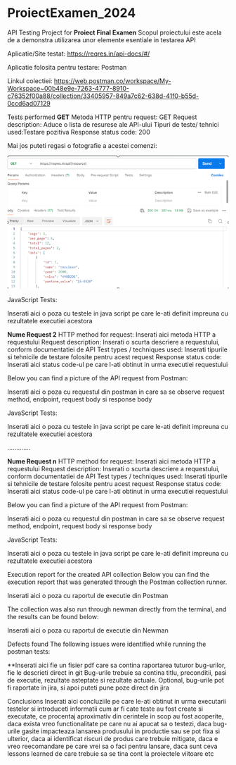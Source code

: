 # ProiectExamen_2024
API Testing Project for **Proiect Final Examen**
Scopul proiectului este acela de a demonstra utilizarea unor elemente esentiale in testarea API

Aplicatie/Site testat: https://reqres.in/api-docs/#/

Aplicatie folosita pentru testare: Postman

Linkul colectiei: https://web.postman.co/workspace/My-Workspace~00b48e9e-7263-4777-8910-c76352f00a88/collection/33405957-849a7c62-638d-41f0-b55d-0ccd6ad07129

Tests performed
**GET**
Metoda HTTP pentru request: GET
Request description: Aduce o lista de resurese ale API-ului
Tipuri de teste/ tehnici used:Testare pozitiva
Response status code: 200

Mai jos puteti regasi o fotografie a acestei comenzi:

![alt text](image.png)


JavaScript Tests:

Inserati aici o poza cu testele in java script pe care le-ati definit impreuna cu rezultatele executiei acestora

**Nume Request 2**
HTTP method for request: Inserati aici metoda HTTP a requestului
Request description: Inserati o scurta descriere a requestului, conform documentatiei de API
Test types / techniques used: Inserati tipurile si tehnicile de testare folosite pentru acest request
Response status code: Inserati aici status code-ul pe care l-ati obtinut in urma executiei requestului

Below you can find a picture of the API request from Postman:

Inserati aici o poza cu requestul din postman in care sa se observe request method, endpoint, request body si response body

JavaScript Tests:

Inserati aici o poza cu testele in java script pe care le-ati definit impreuna cu rezultatele executiei acestora

.............

**Nume Request n**
HTTP method for request: Inserati aici metoda HTTP a requestului
Request description: Inserati o scurta descriere a requestului, conform documentatiei de API
Test types / techniques used: Inserati tipurile si tehnicile de testare folosite pentru acest request
Response status code: Inserati aici status code-ul pe care l-ati obtinut in urma executiei requestului

Below you can find a picture of the API request from Postman:

Inserati aici o poza cu requestul din postman in care sa se observe request method, endpoint, request body si response body

JavaScript Tests:

Inserati aici o poza cu testele in java script pe care le-ati definit impreuna cu rezultatele executiei acestora

Execution report for the created API collection
Below you can find the execution report that was generated through the Postman collection runner.

Inserati aici o poza cu raportul de executie din Postman

The collection was also run through newman directly from the terminal, and the results can be found below:

Inserati aici o poza cu raportul de executie din Newman

Defects found
The following issues were identified while running the postman tests:

**Inserati aici fie un fisier pdf care sa contina raportarea tuturor bug-urilor, fie le descrieti direct in git Bug-urile trebuie sa contina titlu, preconditii, pasi de executie, rezultate asteptate si rezultate actuale. Optional, bug-urile pot fi raportate in jira, si apoi puteti pune poze direct din jira

Conclusions
Inserati aici concluziile pe care le-ati obtinut in urma executarii testelor si introduceti informatii cum ar fi cate teste au fost create si executate, ce procentaj aproximativ din cerintele in scop au fost acoperite, daca exista vreo functionalitate pe care nu ai apucat sa o testezi, daca bug-urile gasite impacteaza lansarea produsului in productie sau se pot fixa si ulterior, daca ai identificat riscuri de produs care trebuie mitigate, daca e vreo reecomandare pe care vrei sa o faci pentru lansare, daca sunt ceva lessons learned de care trebuie sa se tina cont la proiectele viitoare etc
